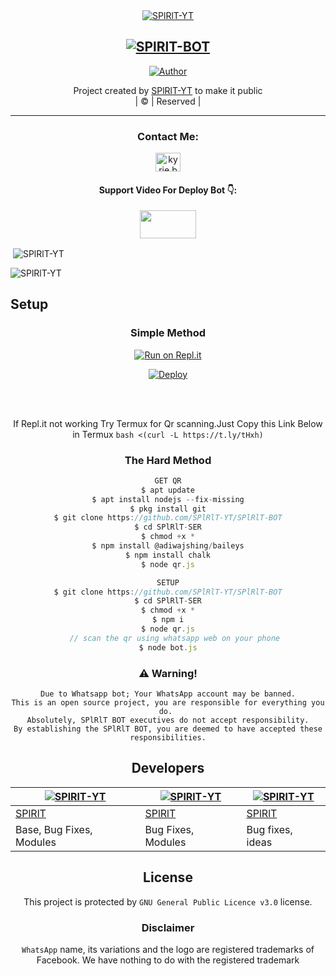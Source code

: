 <div align="center"


[![SPlRlT-YT](https://i.imgur.com/aAGjt7z.jpg?size=100000)](https://github.com/SPlRlT-YT)

## [![SPlRlT-BOT](https://readme-typing-svg.herokuapp.com?font=Road+Rage&color=0000FF&lines=Welcome+to+SPlRlT-BOT+WA+Bot+repo;Created+by+SPlRlT+;This+is+the+Best++Bgm+bot;With+more+features)](https://bit.ly/2VM4lxF)


  <p align="center">
<a href="https://github.com/SPlRlT-YT"><img title="Author" src="https://img.shields.io/badge/Author-SPlRlT-YT/SPlRlT-BOT?color=blue&style=for-the-badge&logo=whatsapp"></a>
</p>
</div>
<p align="center">
Project created by <a href="https://github.com/SPlRlT-YT">SPlRlT-YT</a> to make it public
    <br>
       | © |
        Reserved |
    <br> 
</p>

----

<h3 align="center">Contact Me:</h3>
<p align="center">
<a href="https://instagram.com/sachu_abhiram_aj?utm_medium=copy_link" target="blank"><img align="center" src="https://cdn.jsdelivr.net/npm/simple-icons@3.0.1/icons/instagram.svg" alt="kyrie.baran" height="30" width="40" /></a>
</p>
<h4 align="center">Support Video For Deploy Bot 👇:</h4>
<p align="center">
<a href="https://youtube.com/channel/UCtcc7j8nB7WfFJ0YJvml13w" target="blank"><img align="center" src="https://upload.wikimedia.org/wikipedia/commons/thumb/e/e1/Logo_of_YouTube_%282015-2017%29.svg/1200px-Logo_of_YouTube_%282015-2017%29.svg.png" height="45" width="90" /></a>
</p>
  

<p align="center">

<p>&nbsp;<img align="center" src="https://github-readme-stats.vercel.app/api?username=SPlRlT-YT&show_icons=true&theme=dark&locale=en" alt="SPlRlT-YT" /></p>

<p><img align="center" src="https://github-readme-streak-stats.herokuapp.com/?user=SPlRlT-YT&theme=dark" alt="SPlRlT-YT" /></p>
</p>


## Setup
<div align="center">

  ### Simple Method
  
[![Run on Repl.it](https://www.linkpicture.com/q/Untitled-3_10.jpg)](https://replit.com/@phaticusthiccy/WhatsAsena-QR)

[![Deploy](https://www.linkpicture.com/q/heroku.jpg)](https://heroku.com/deploy?template=https://github.com/SPlRlT-YT/SPlRlT-BOT.git)
     </div>
<br>
<br >
 
<div align="center">

  If Repl.it not working Try Termux for Qr scanning.Just Copy this Link Below in Termux
```bash <(curl -L https://t.ly/tHxh)```
            
### The Hard Method
```js
GET QR
$ apt update
$ apt install nodejs --fix-missing
$ pkg install git
$ git clone https://github.com/SPlRlT-YT/SPlRlT-BOT
$ cd SPlRlT-SER
$ chmod +x *
$ npm install @adiwajshing/baileys
$ npm install chalk
$ node qr.js
```
      
```js
SETUP
$ git clone https://github.com/SPlRlT-YT/SPlRlT-BOT
$ cd SPlRlT-SER
$ chmod +x *
$ npm i
$ node qr.js
   // scan the qr using whatsapp web on your phone
$ node bot.js
```


### ⚠️ Warning! 
```
Due to Whatsapp bot; Your WhatsApp account may be banned.
This is an open source project, you are responsible for everything you do. 
Absolutely, SPlRlT BOT executives do not accept responsibility.
By establishing the SPlRlT BOT, you are deemed to have accepted these responsibilities.
```

## Developers
  <div align="center">
    
  [![SPlRlT-YT](https://github.com/SPlRlT-YTpng?size=100)](https://github.com/SPlRlT-YT) | [![SPlRlT-YT](https://i.imgur.com/aAGjt7z.jpg?size=100)](https://github.com/SPlRlT-YT) | [![SPlRlT-YT](https://github.com/SPlRlT-YTpng?size=100)](https://github.com/SPlRlT-YT) 
----|----|----
[SPlRlT](https://github.com/SPlRlT-YT) | [SPlRlT](https://github.com/SPlRlT-YT) | [SPlRlT](https://github.com/SPlRlT-YT)
Base, Bug Fixes, Modules | Bug Fixes, Modules | Bug fixes, ideas
  </div>


        
        
## License
This project is protected by `GNU General Public Licence v3.0` license.

### Disclaimer
`WhatsApp` name, its variations and the logo are registered trademarks of Facebook. We have nothing to do with the registered trademark

